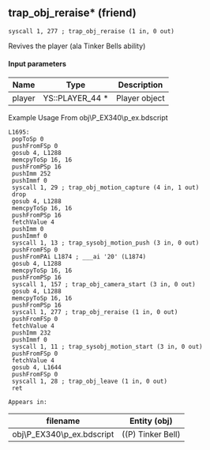 ## trap_obj_reraise* (friend)

`syscall 1, 277 ; trap_obj_reraise (1 in, 0 out)`

Revives the player (ala Tinker Bells ability)

#### Input parameters
| Name | Type | Description
|------|------|------------
| player   | YS::PLAYER_44 *   | Player object


Example Usage From obj\P_EX340\p_ex.bdscript
```plaintext
L1695:
 popToSp 0
 pushFromFSp 0
 gosub 4, L1288
 memcpyToSp 16, 16
 pushFromPSp 16
 pushImm 252
 pushImmf 0
 syscall 1, 29 ; trap_obj_motion_capture (4 in, 1 out)
 drop 
 gosub 4, L1288
 memcpyToSp 16, 16
 pushFromPSp 16
 fetchValue 4
 pushImm 0
 pushImmf 0
 syscall 1, 13 ; trap_sysobj_motion_push (3 in, 0 out)
 pushFromFSp 0
 pushFromPAi L1874 ; ___ai '20' (L1874)
 gosub 4, L1288
 memcpyToSp 16, 16
 pushFromPSp 16
 syscall 1, 157 ; trap_obj_camera_start (3 in, 0 out)
 gosub 4, L1288
 memcpyToSp 16, 16
 pushFromPSp 16
 syscall 1, 277 ; trap_obj_reraise (1 in, 0 out)
 pushFromFSp 0
 fetchValue 4
 pushImm 232
 pushImmf 0
 syscall 1, 11 ; trap_sysobj_motion_start (3 in, 0 out)
 pushFromFSp 0
 fetchValue 4
 gosub 4, L1644
 pushFromFSp 0
 syscall 1, 28 ; trap_obj_leave (1 in, 0 out)
 ret
```





	Appears in:
| filename | Entity (obj)
|----------|-------------
| obj\P_EX340\p_ex.bdscript       | ((P) Tinker Bell)          



